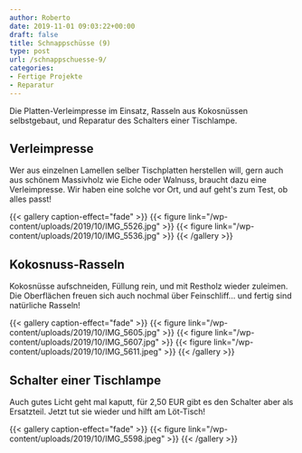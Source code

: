 ```yaml
---
author: Roberto
date: 2019-11-01 09:03:22+00:00
draft: false
title: Schnappschüsse (9)
type: post
url: /schnappschuesse-9/
categories:
- Fertige Projekte
- Reparatur
---
```





Die Platten-Verleimpresse im Einsatz, Rasseln aus Kokosnüssen selbstgebaut, und Reparatur des Schalters einer Tischlampe.





<!-- more -->





## Verleimpresse







Wer aus einzelnen Lamellen selber Tischplatten herstellen will, gern auch aus schönem Massivholz wie Eiche oder Walnuss, braucht dazu eine Verleimpresse. Wir haben eine solche vor Ort, und auf geht's zum Test, ob alles passt!





  {{< gallery caption-effect="fade" >}}
{{< figure link="/wp-content/uploads/2019/10/IMG_5526.jpg" >}}
{{< figure link="/wp-content/uploads/2019/10/IMG_5536.jpg" >}}
{{< /gallery >}}





## Kokosnuss-Rasseln







Kokosnüsse aufschneiden, Füllung rein, und mit Restholz wieder zuleimen. Die Oberflächen freuen sich auch nochmal über Feinschliff... und fertig sind natürliche Rasseln!





  {{< gallery caption-effect="fade" >}}
{{< figure link="/wp-content/uploads/2019/10/IMG_5605.jpg" >}}
{{< figure link="/wp-content/uploads/2019/10/IMG_5607.jpg" >}}
{{< figure link="/wp-content/uploads/2019/10/IMG_5611.jpeg" >}}
{{< /gallery >}}





## Schalter einer Tischlampe







Auch gutes Licht geht mal kaputt, für 2,50 EUR gibt es den Schalter aber als Ersatzteil. Jetzt tut sie wieder und hilft am Löt-Tisch!





{{< gallery caption-effect="fade" >}}
{{< figure link="/wp-content/uploads/2019/10/IMG_5598.jpeg" >}}
{{< /gallery >}}

